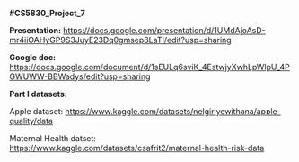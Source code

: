 **#CS5830_Project_7**

**Presentation:**
https://docs.google.com/presentation/d/1UMdAjoAsD-mr4iiOAHyGP9S3JuyE23Dq0gmsep8LaTI/edit?usp=sharing

**Google doc:**
https://docs.google.com/document/d/1sEULq6sviK_4EstwjyXwhLpWlpU_4PGWUWW-BBWadys/edit?usp=sharing


**Part I datasets:**

Apple dataset: https://www.kaggle.com/datasets/nelgiriyewithana/apple-quality/data

Maternal Health datset: https://www.kaggle.com/datasets/csafrit2/maternal-health-risk-data



